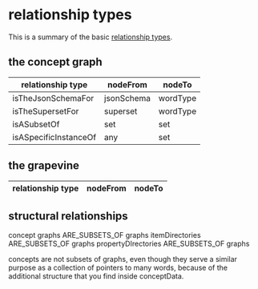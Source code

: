 # relationship types

This is a summary of the basic [relationship types](../glossary/relationshipType.md).

## the concept graph

| relationship type | nodeFrom | nodeTo |
| ----- | ----- | ----- |
| isTheJsonSchemaFor | jsonSchema | wordType |
| isTheSupersetFor | superset | wordType |
| isASubsetOf | set | set |
| isASpecificInstanceOf | any | set |

## the grapevine

| relationship type | nodeFrom | nodeTo |
| ----- | ----- | -----|

## structural relationships

concept graphs ARE_SUBSETS_OF graphs
itemDirectories ARE_SUBSETS_OF graphs
propertyDIrectories ARE_SUBSETS_OF graphs

concepts are not subsets of graphs, even though they serve a similar purpose as a collection of pointers to many words, because of the additional structure that you find inside conceptData.

